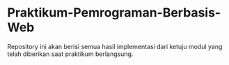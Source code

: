 # Praktikum-Pemrograman-Berbasis-Web
Repository ini akan berisi semua hasil implementasi dari ketuju modul yang telah diberikan saat praktikum berlangsung. 
